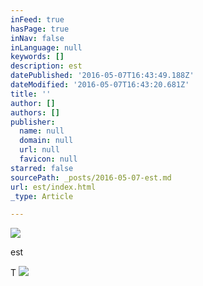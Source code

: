 ```yaml
---
inFeed: true
hasPage: true
inNav: false
inLanguage: null
keywords: []
description: est
datePublished: '2016-05-07T16:43:49.188Z'
dateModified: '2016-05-07T16:43:20.681Z'
title: ''
author: []
authors: []
publisher:
  name: null
  domain: null
  url: null
  favicon: null
starred: false
sourcePath: _posts/2016-05-07-est.md
url: est/index.html
_type: Article

---
```

![](https://the-grid-user-content.s3-us-west-2.amazonaws.com/4b0f305e-8100-46ee-8c6e-6005d22fbc2d.jpg)

est

T
![](https://the-grid-user-content.s3-us-west-2.amazonaws.com/1e3eb0c6-d115-45d5-9c50-af1b88175335.jpg)